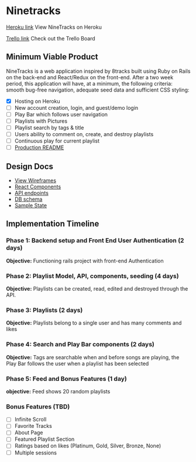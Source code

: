 # Ninetracks

[Heroku link][heroku] View NineTracks on Heroku

[Trello link][trello] Check out the Trello Board

[heroku]: https://nine-tracks.herokuapp.com/
[trello]: https://trello.com/b/1T8w0P3T/ninetracks

## Minimum Viable Product

NineTracks is a web application inspired by 8tracks built using Ruby on
Rails on the back-end and React/Redux on the front-end. After a two week
period, this application will have, at a minimum, the following
criteria: smooth bug-free navigation, adequate seed data
and sufficient CSS styling:

- [x] Hosting on Heroku
- [ ] New account creation, login, and guest/demo login
- [ ] Play Bar which follows user navigation
- [ ] Playlists with Pictures
- [ ] Playlist search by tags & title
- [ ] Users ability to comment on, create, and destroy playlists
- [ ] Continuous play for current playlist
- [ ] [Production README](../README.md)

## Design Docs
* [View Wireframes][wireframes]
* [React Components][components]
* [API endpoints][api-endpoints]
* [DB schema][schema]
* [Sample State][sample-state]

[wireframes]: info/wireframes
[components]: info/component-hierarchy.md
[sample-state]: info/sample-state.md
[api-endpoints]: info/api-endpoints.md
[schema]: info/schema.md

## Implementation Timeline

### Phase 1: Backend setup and Front End User Authentication (2 days)

**Objective:** Functioning rails project with front-end Authentication

### Phase 2: Playlist Model, API, components, seeding (4 days)

**Objective:** Playlists can be created, read, edited and destroyed through
the API.

### Phase 3: Playlists (2 days)

**Objective:** Playlists belong to a single user and has many comments and likes

### Phase 4: Search and Play Bar components (2 days)

**Objective:** Tags are searchable when and before songs are playing, the Play Bar follows the
user when a playlist has been selected

### Phase 5: Feed and Bonus Features (1 day)

**objective:** Feed shows 20 random playlists


### Bonus Features (TBD)
- [ ] Infinite Scroll
- [ ] Favorite Tracks
- [ ] About Page
- [ ] Featured Playlist Section
- [ ] Ratings based on likes (Platinum, Gold, Silver, Bronze, None)
- [ ] Multiple sessions

